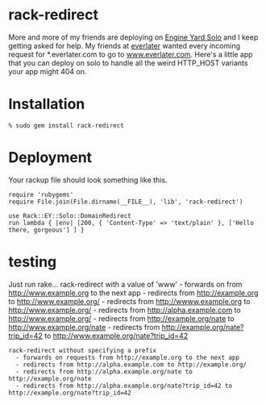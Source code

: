rack-redirect
=============
More and more of my friends are deploying on [Engine Yard Solo][solo] and I
keep getting asked for help.  My friends at [everlater][everlater] wanted every
incoming request for *.everlater.com to go to www.everlater.com.  Here's a
little app that you can deploy on solo to handle all the weird HTTP_HOST
variants your app might 404 on.

Installation
============

    % sudo gem install rack-redirect

Deployment
==========
Your rackup file should look something like this.

    require 'rubygems'
    require File.join(File.dirname(__FILE__), 'lib', 'rack-redirect')

    use Rack::EY::Solo::DomainRedirect
    run lambda { |env| [200, { 'Content-Type' => 'text/plain' }, ['Hello there, gorgeous'] ] }

testing
=======

Just run rake...
    rack-redirect with a value of 'www'
      - forwards on from http://www.example.org to the next app
      - redirects from http://example.org to http://www.example.org/
      - redirects from http://wwww.example.org to http://www.example.org/
      - redirects from http://alpha.example.com to http://www.example.org/
      - redirects from http://example.org/nate to http://www.example.org/nate
      - redirects from http://example.org/nate?trip_id=42 to http://www.example.org/nate?trip_id=42

    rack-redirect without specifying a prefix
      - forwards on requests from http://example.org to the next app
      - redirects from http://alpha.example.com to http://example.org/
      - redirects from http://alpha.example.org/nate to http://example.org/nate
      - redirects from http://alpha.example.org/nate?trip_id=42 to http://example.org/nate?trip_id=42


[sinatra]: http://www.sinatrarb.com
[everlater]: http://everlater.com
[solo]: http://engineyard.com/solo
